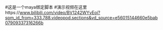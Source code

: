 #这是一个maya绑定脚本
#演示视频在这里https://www.bilibili.com/video/BV1242WYvEoi?spm_id_from=333.788.videopod.sections&vd_source=e56015144660e5bab07909337316266b
